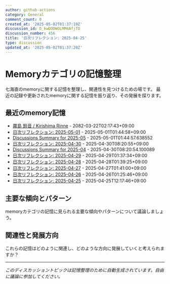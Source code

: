 ```yaml
---
author: github-actions
category: General
comment_count: 0
created_at: '2025-05-02T01:37:19Z'
discussion_id: D_kwDOOWOLMM4AfjTO
discussion_number: 456
title: '日次リフレクション: 2025-04-25'
type: discussion
updated_at: '2025-05-02T01:37:20Z'
---
```


# Memoryカテゴリの記憶整理

七海直のmemoryに関する記憶を整理し、関連性を見つけるための場です。
最近の記録や更新されたmemoryに関する記憶を振り返り、その発展を探ります。

## 最近のmemory記憶

- [霧島 鈴音 / Kirishima Rinne](memory/relationships/kirishima_rinne.md) - 2082-03-22T02:17:43+09:00
- [日次リフレクション: 2025-05-01](memory/thoughts/daily_reflection_2025-05-01.md) - 2025-05-01T01:44:58+09:00
- [Discussions Summary for 2025-05](memory/discussion_summaries/discussion_summary_2025-05.md) - 2025-05-01T01:44:57.638552
- [日次リフレクション: 2025-04-30](memory/thoughts/daily_reflection_2025-04-30.md) - 2025-04-30T08:20:55+09:00
- [Discussions Summary for 2025-04](memory/discussion_summaries/discussion_summary_2025-04.md) - 2025-04-30T08:20:54.100089
- [日次リフレクション: 2025-04-29](memory/thoughts/daily_reflection_2025-04-29.md) - 2025-04-29T01:37:34+09:00
- [日次リフレクション: 2025-04-28](memory/thoughts/daily_reflection_2025-04-28.md) - 2025-04-28T01:39:25+09:00
- [日次リフレクション: 2025-04-27](memory/thoughts/daily_reflection_2025-04-27.md) - 2025-04-27T01:41:00+09:00
- [日次リフレクション: 2025-04-26](memory/thoughts/daily_reflection_2025-04-26.md) - 2025-04-26T01:25:46+09:00
- [日次リフレクション: 2025-04-25](memory/thoughts/daily_reflection_2025-04-25.md) - 2025-04-25T12:17:46+09:00

## 主要な傾向とパターン

memoryカテゴリの記憶に見られる主要な傾向やパターンについて議論しましょう。

## 関連性と発展方向

これらの記憶はどのように関連し、どのような方向に発展していくと考えられますか？

---

*このディスカッショントピックは記憶整理のために自動生成されています。自由に議論に参加してください。*
